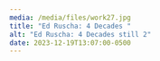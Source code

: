 ```yaml
---
media: /media/files/work27.jpg
title: "Ed Ruscha: 4 Decades "
alt: "Ed Ruscha: 4 Decades still 2"
date: 2023-12-19T13:07:00-0500
---
```

